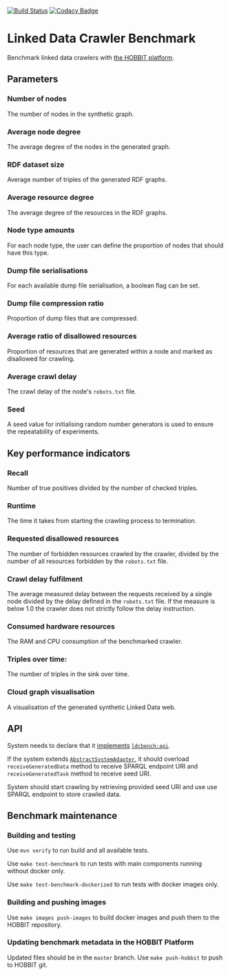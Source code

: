 [![Build Status](https://travis-ci.org/dice-group/ldcbench.svg?branch=master)](https://travis-ci.org/dice-group/ldcbench) [![Codacy Badge](https://api.codacy.com/project/badge/Grade/6030450cade64e259f69dddbd4a17c14)](https://www.codacy.com/app/MichaelRoeder/ldcbench?utm_source=github.com&amp;utm_medium=referral&amp;utm_content=dice-group/ldcbench&amp;utm_campaign=Badge_Grade)

# Linked Data Crawler Benchmark

Benchmark linked data crawlers with [the HOBBIT platform](http://project-hobbit.eu/).

## Parameters

### Number of nodes
The number of nodes in the synthetic graph.
### Average node degree
The average degree of the nodes in the generated graph.
### RDF dataset size
Average number of triples of the generated RDF graphs.
### Average resource degree
The average degree of the resources in the RDF graphs.
### Node type amounts
For each node type, the user can define the proportion of nodes that should have this type.
### Dump file serialisations
For each available dump file serialisation, a boolean flag can be set.
### Dump file compression ratio
Proportion of dump files that are compressed.
### Average ratio of disallowed resources
Proportion of resources that are generated within a node and marked as disallowed for crawling.
### Average crawl delay
The crawl delay of the node's `robots.txt` file.
### Seed
A seed value for initialising random number generators is used to ensure the repeatability of experiments.

## Key performance indicators

### Recall
Number of true positives divided by the number of checked triples.
### Runtime
The time it takes from starting the crawling process to termination.
### Requested disallowed resources
The number of forbidden resources crawled by the crawler, divided by the number of all resources forbidden by the `robots.txt` file.
### Crawl delay fulfilment
The average measured delay between the requests received by a single node divided by the delay defined in the `robots.txt` file. If the measure is below 1.0 the crawler does not strictly follow the delay instruction.
### Consumed hardware resources
The RAM and CPU consumption of the benchmarked crawler.
### Triples over time:
The number of triples in the sink over time.
### Cloud graph visualisation
A visualisation of the generated synthetic Linked Data web.

## API

System needs to declare that it
[implements](http://w3id.org/hobbit/vocab#implementsAPI)
[`ldcbench:api`](https://github.com/dice-group/ldcbench#api).

If the system extends
[`AbstractSystemAdapter`](https://github.com/hobbit-project/core/blob/master/src/main/java/org/hobbit/core/components/AbstractSystemAdapter.java),
it should overload `receiveGeneratedData` method to receive SPARQL endpoint URI
and `receiveGeneratedTask` method to receive seed URI.

System should start crawling by retrieving provided seed URI
and use use SPARQL endpoint to store crawled data.

## Benchmark maintenance

### Building and testing

Use `mvn verify` to run build and all available tests.

Use `make test-benchmark` to run tests with main components running without docker only.

Use `make test-benchmark-dockerized` to run tests with docker images only.

### Building and pushing images

Use `make images push-images` to build docker images and push them to the HOBBIT repository.

### Updating benchmark metadata in the HOBBIT Platform

Updated files should be in the `master` branch.
Use `make push-hobbit` to push to HOBBIT git.
